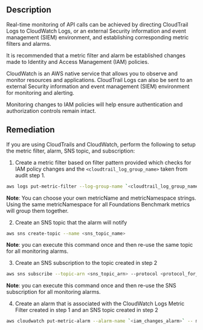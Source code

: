 ## Description

Real-time monitoring of API calls can be achieved by directing CloudTrail Logs to CloudWatch Logs, or an external Security information and event management (SIEM) environment, and establishing corresponding metric filters and alarms.

It is recommended that a metric filter and alarm be established changes made to Identity and Access Management (IAM) policies.

CloudWatch is an AWS native service that allows you to observe and monitor resources and applications. CloudTrail Logs can also be sent to an external Security information and event management (SIEM) environment for monitoring and alerting.

Monitoring changes to IAM policies will help ensure authentication and authorization controls remain intact.

## Remediation

If you are using CloudTrails and CloudWatch, perform the following to setup the metric filter, alarm, SNS topic, and subscription:
1. Create a metric filter based on filter pattern provided which checks for IAM policy changes and the `<cloudtrail_log_group_name>` taken from audit step 1.

```bash
aws logs put-metric-filter --log-group-name `<cloudtrail_log_group_name>` -- filter-name `<iam_changes_metric>` --metric-transformations metricName= `<iam_changes_metric>` ,metricNamespace='CISBenchmark',metricValue=1 -- filter-pattern '{($.eventName=DeleteGroupPolicy)||($.eventName=DeleteRolePolicy)||($.eventNa me=DeleteUserPolicy)||($.eventName=PutGroupPolicy)||($.eventName=PutRolePolic y)||($.eventName=PutUserPolicy)||($.eventName=CreatePolicy)||($.eventName=Del etePolicy)||($.eventName=CreatePolicyVersion)||($.eventName=DeletePolicyVersi on)||($.eventName=AttachRolePolicy)||($.eventName=DetachRolePolicy)||($.event Name=AttachUserPolicy)||($.eventName=DetachUserPolicy)||($.eventName=AttachGr oupPolicy)||($.eventName=DetachGroupPolicy)}'
```

**Note**: You can choose your own metricName and metricNamespace strings. Using the same metricNamespace for all Foundations Benchmark metrics will group them together.

2. Create an SNS topic that the alarm will notify

```bash
aws sns create-topic --name <sns_topic_name>
```

**Note**: you can execute this command once and then re-use the same topic for all monitoring alarms.

3. Create an SNS subscription to the topic created in step 2

```bash
aws sns subscribe --topic-arn <sns_topic_arn> --protocol <protocol_for_sns> --notification-endpoint <sns_subscription_endpoints>
```

**Note**: you can execute this command once and then re-use the SNS subscription for all monitoring alarms.

4. Create an alarm that is associated with the CloudWatch Logs Metric Filter created in step 1 and an SNS topic created in step 2

```bash
aws cloudwatch put-metric-alarm --alarm-name `<iam_changes_alarm>` -- metric-name `<iam_changes_metric>` --statistic Sum --period 300 --threshold 1 --comparison-operator GreaterThanOrEqualToThreshold --evaluation-periods 1 --namespace 'CISBenchmark' --alarm-actions <sns_topic_arn>
```